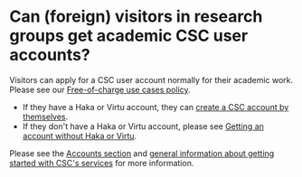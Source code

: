 # Can (foreign) visitors in research groups get academic CSC user accounts?

Visitors can apply for a CSC user account normally for their academic work.
Please see our
[Free-of-charge use cases policy](https://research.csc.fi/free-of-charge-use-cases).  

* If they have a Haka or Virtu account, they can
  [create a CSC account by themselves](../../accounts/how-to-create-new-user-account.md).
* If they don't have a Haka or Virtu account, please see
  [Getting an account without Haka or Virtu](../../accounts/how-to-create-new-user-account.md#getting-an-account-without-haka-or-virtu).

Please see the
[Accounts section](../../accounts/index.md) and
[general information about getting started with CSC's services](https://research.csc.fi/accounts-and-projects)
for more information.
